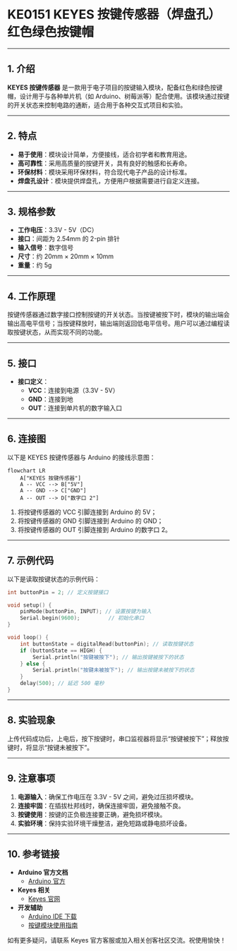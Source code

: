 # KE0151 KEYES 按键传感器（焊盘孔）红色绿色按键帽

---

## 1. 介绍
**KEYES 按键传感器** 是一款用于电子项目的按键输入模块，配备红色和绿色按键帽，设计用于与各种单片机（如 Arduino、树莓派等）配合使用。该模块通过按键的开关状态来控制电路的通断，适合用于各种交互式项目和实验。

---

## 2. 特点
- **易于使用**：模块设计简单，方便接线，适合初学者和教育用途。
- **高可靠性**：采用高质量的按键开关，具有良好的触感和长寿命。
- **环保材料**：模块采用环保材料，符合现代电子产品的设计标准。
- **焊盘孔设计**：模块提供焊盘孔，方便用户根据需要进行自定义连接。

---

## 3. 规格参数
- **工作电压**：3.3V - 5V（DC）  
- **接口**：间距为 2.54mm 的 2-pin 排针  
- **输入信号**：数字信号  
- **尺寸**：约 20mm × 20mm × 10mm  
- **重量**：约 5g  

---

## 4. 工作原理
按键传感器通过数字接口控制按键的开关状态。当按键被按下时，模块的输出端会输出高电平信号；当按键释放时，输出端则返回低电平信号。用户可以通过编程读取按键状态，从而实现不同的功能。

---

## 5. 接口
- **接口定义**：
  - **VCC**：连接到电源（3.3V - 5V）
  - **GND**：连接到地
  - **OUT**：连接到单片机的数字输入口

---

## 6. 连接图
以下是 KEYES 按键传感器与 Arduino 的接线示意图：

```mermaid
flowchart LR
    A["KEYES 按键传感器"] 
    A -- VCC --> B["5V"]
    A -- GND --> C["GND"]
    A -- OUT --> D["数字口 2"]
```

1. 将按键传感器的 VCC 引脚连接到 Arduino 的 5V；
2. 将按键传感器的 GND 引脚连接到 Arduino 的 GND；
3. 将按键传感器的 OUT 引脚连接到 Arduino 的数字口 2。

---

## 7. 示例代码
以下是读取按键状态的示例代码：

```cpp
int buttonPin = 2; // 定义按键接口

void setup() {
    pinMode(buttonPin, INPUT); // 设置按键为输入
    Serial.begin(9600);         // 初始化串口
}

void loop() {
    int buttonState = digitalRead(buttonPin); // 读取按键状态
    if (buttonState == HIGH) {
        Serial.println("按键被按下"); // 输出按键被按下的状态
    } else {
        Serial.println("按键未被按下"); // 输出按键未被按下的状态
    }
    delay(500); // 延迟 500 毫秒
}
```

---

## 8. 实验现象
上传代码成功后，上电后，按下按键时，串口监视器将显示“按键被按下”；释放按键时，将显示“按键未被按下”。

---

## 9. 注意事项
1. **电源输入**：确保工作电压在 3.3V - 5V 之间，避免过压损坏模块。  
2. **连接牢固**：在插拔杜邦线时，确保连接牢固，避免接触不良。  
3. **按键使用**：按键的正负极连接要正确，避免损坏模块。  
4. **实验环境**：保持实验环境干燥整洁，避免短路或静电损坏设备。

---

## 10. 参考链接
- **Arduino 官方文档**  
  - [Arduino 官方](https://www.arduino.cc/)  
- **Keyes 相关**  
  - [Keyes 官网](http://www.keyes-robot.com/)  
- **开发辅助**  
  - [Arduino IDE 下载](https://www.arduino.cc/en/software)  
  - [按键模块使用指南](https://learn.adafruit.com/adafruit-arduino-lesson-3-button)  

如有更多疑问，请联系 Keyes 官方客服或加入相关创客社区交流。祝使用愉快！